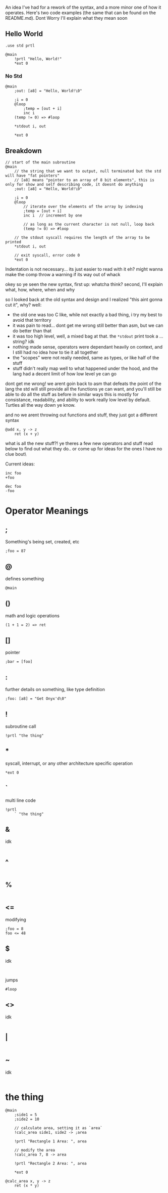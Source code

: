 An idea I've had for a rework of the syntax, and a more minor one of how it operates.
Here's two code examples (the same that can be found on the README.md).
Dont Worry I'll explain what they mean soon

## Hello World
```
.use std prtl

@main
    !prtl "Hello, World!"
    *ext 0
```

### No Std
```
@main
    ;out: [a8] = "Hello, World!\0"

    ;i = 0
    @loop
        ;temp = [out + i]
        inc i
    (temp != 0) => #loop

    *stdout i, out

    *ext 0
```

## Breakdown
```
// start of the main subroutine
@main
    // the string that we want to output, null terminated but the std will have "fat pointers"
    // [a8] means "pointer to an array of 8 bit elements", this is only for show and self describing code, it doesnt do anything
    ;out: [a8] = "Hello, World!\0"

    ;i = 0
    @loop
        // iterate over the elements of the array by indexing
        ;temp = [out + i]
        inc i  // increment by one

        // as long as the current character is not null, loop back
        (temp != 0) => #loop

    // the stdout syscall requires the length of the array to be printed
    *stdout i, out

    // exit syscall, error code 0
    *ext 0
```
Indentation is not necessary... its just easier to read with it eh? 
might wanna make the comp throw a warning if its way out of whack

okey so ye seen the new syntax, first up: whatcha think?
second, I'll explain what, how, where, when and why

so I looked back at the old syntax and design and I realized "this aint gonna cut it", why? well:
- the old one was too C like, while not exactly a bad thing, i try my best to avoid that territory
- it was pain to read... dont get me wrong still better than asm, but we can do better than that
- it was too high level, well, a mixed bag at that. the `*stdout` print took a ... string? idk
- nothing made sense, operators were dependant heavily on context, and I still had no idea how to tie it all together
- the "scopes" were not really needed, same as types, or like half of the stuff
- stuff didn't really map well to what happened under the hood, and the lang had a decent limit of how low level ye can go

dont get me wrong! we arent goin back to asm that defeats the point of the lang 
the std will still provide all the functions ye can want, and you'll still be able to do all the stuff as before in similar ways
this is mostly for consistance, readability, and ability to work really low level by default. Turtles all the way down ye know.

and no we arent throwing out functions and stuff, they just got a different syntax
```
@add x, y -> z
    ret (x + y)
```

what is all the new stuff?!
ye theres a few new operators and stuff
read below to find out what they do.. or come up for ideas for the ones I have no clue bout\

Current ideas:
```
inc foo
+foo

dec foo
-foo
```


# Operator Meanings

## ; 
Something's being set, created, etc
```
;foo = 87
```

## @
defines something
```
@main
```

## () 
math and logic operations
```
(1 + 1 = 2) => ret
```

## []
pointer
```
;bar = [foo]  
```

## :
further details on something, like type definition
```
;foo: [a8] = "Get Onyx'd\0"
```

## !
subroutine call
```
!prtl "the thing"
```

## *
syscall, interrupt, or any other architecture specific operation
```
*ext 0
```

## `
multi line code
```
!prtl 
    ` "the thing"
```

## &
idk
```
```

## ^
```
```

## %
```
```

## <=
modifying
```
;foo = 8
foo <= 48
```

## $
idk
```
```

## #
jumps
```
#loop
```

## <>
idk
```
```

## |
```
```

## ~
idk
```
```



# the thing
```
@main 
    ;side1 = 5
    ;side2 = 10

    // calculate area, setting it as `area`
    !calc_area side1, side2 -> ;area

    !prtl "Rectangle 1 Area: ", area

    // modify the area
    !calc_area 7, 8 -> area

    !prtl "Rectangle 2 Area: ", area

    *ext 0

@calc_area x, y -> z
    ret (x * y) 
```
